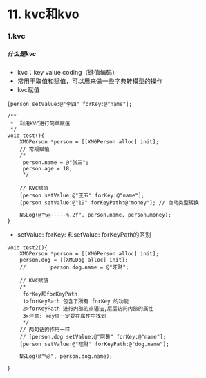 # 11. kvc和kvo

### 1.kvc

##### 什么是kvc

- kvc：key value coding（键值编码）
- 常用于取值和赋值，可以用来做一些字典转模型的操作
- kvc赋值

```objc
[person setValue:@"李四" forKey:@"name"];
```

```objc
/**
 *  利用KVC进行简单赋值
 */
void test(){
    XMGPerson *person = [[XMGPerson alloc] init];
    // 常规赋值
    /*
     person.name = @"张三";
     person.age = 18;
     */
    
    // KVC赋值
    [person setValue:@"王五" forKey:@"name"];
    [person setValue:@"19" forKeyPath:@"money"]; // 自动类型转换
    
    NSLog(@"%@-----%.2f", person.name, person.money);
}
```

- setValue: forKey: 和setValue: forKeyPath的区别

```objc
void test2(){
    XMGPerson *person = [[XMGPerson alloc] init];
    person.dog = [[XMGDog alloc] init];
    //        person.dog.name = @"旺财";
    
    // KVC赋值
    /*
     forKey和forKeyPath
     1>forKeyPath 包含了所有 forKey 的功能
     2>forKeyPath 进行内部的点语法,层层访问内部的属性
     3>注意: key值一定要在属性中找到
     */
    // 两句话的作用一样
    // [person.dog setValue:@"阿黄" forKey:@"name"];
    [person setValue:@"旺财" forKeyPath:@"dog.name"];
    
    NSLog(@"%@", person.dog.name);

}
```